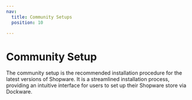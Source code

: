 ```yaml
---
nav:
  title: Community Setups
  position: 10

---
```


# Community Setup

The community setup is the recommended installation procedure for the latest versions of Shopware. It is a streamlined installation process, providing an intuitive interface for users to set up their Shopware store via Dockware.
